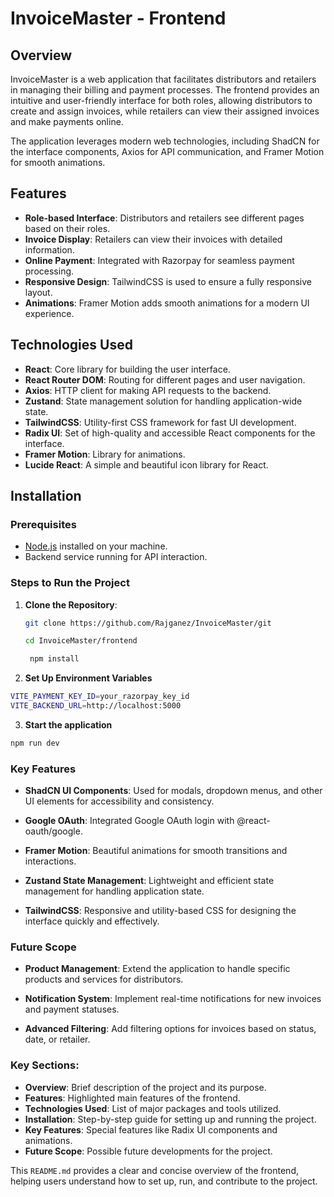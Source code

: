 # InvoiceMaster - Frontend

## Overview

InvoiceMaster is a web application that facilitates distributors and retailers in managing their billing and payment processes. The frontend provides an intuitive and user-friendly interface for both roles, allowing distributors to create and assign invoices, while retailers can view their assigned invoices and make payments online.

The application leverages modern web technologies, including ShadCN for the interface components, Axios for API communication, and Framer Motion for smooth animations.

## Features

- **Role-based Interface**: Distributors and retailers see different pages based on their roles.
- **Invoice Display**: Retailers can view their invoices with detailed information.
- **Online Payment**: Integrated with Razorpay for seamless payment processing.
- **Responsive Design**: TailwindCSS is used to ensure a fully responsive layout.
- **Animations**: Framer Motion adds smooth animations for a modern UI experience.

## Technologies Used

- **React**: Core library for building the user interface.
- **React Router DOM**: Routing for different pages and user navigation.
- **Axios**: HTTP client for making API requests to the backend.
- **Zustand**: State management solution for handling application-wide state.
- **TailwindCSS**: Utility-first CSS framework for fast UI development.
- **Radix UI**: Set of high-quality and accessible React components for the interface.
- **Framer Motion**: Library for animations.
- **Lucide React**: A simple and beautiful icon library for React.

## Installation

### Prerequisites

- [Node.js](https://nodejs.org/en/download/) installed on your machine.
- Backend service running for API interaction.

### Steps to Run the Project

1. **Clone the Repository**:

   ```bash
   git clone https://github.com/Rajganez/InvoiceMaster/git

   cd InvoiceMaster/frontend

    npm install
   ```

2. **Set Up Environment Variables**

```bash
VITE_PAYMENT_KEY_ID=your_razorpay_key_id
VITE_BACKEND_URL=http://localhost:5000
```

3. **Start the application**

```bash
npm run dev
```

### Key Features

- **ShadCN UI Components**: Used for modals, dropdown menus, and other UI elements for accessibility and consistency.

- **Google OAuth**: Integrated Google OAuth login with @react-oauth/google.

- **Framer Motion**: Beautiful animations for smooth transitions and interactions.

- **Zustand State Management**: Lightweight and efficient state management for handling application state.

- **TailwindCSS**: Responsive and utility-based CSS for designing the interface quickly and effectively.

### Future Scope

- **Product Management**: Extend the application to handle specific products and services for distributors.

- **Notification System**: Implement real-time notifications for new invoices and payment statuses.

- **Advanced Filtering**: Add filtering options for invoices based on status, date, or retailer.

### Key Sections:

- **Overview**: Brief description of the project and its purpose.
- **Features**: Highlighted main features of the frontend.
- **Technologies Used**: List of major packages and tools utilized.
- **Installation**: Step-by-step guide for setting up and running the project.
- **Key Features**: Special features like Radix UI components and animations.
- **Future Scope**: Possible future developments for the project.

This `README.md` provides a clear and concise overview of the frontend, helping users understand how to set up, run, and contribute to the project.
